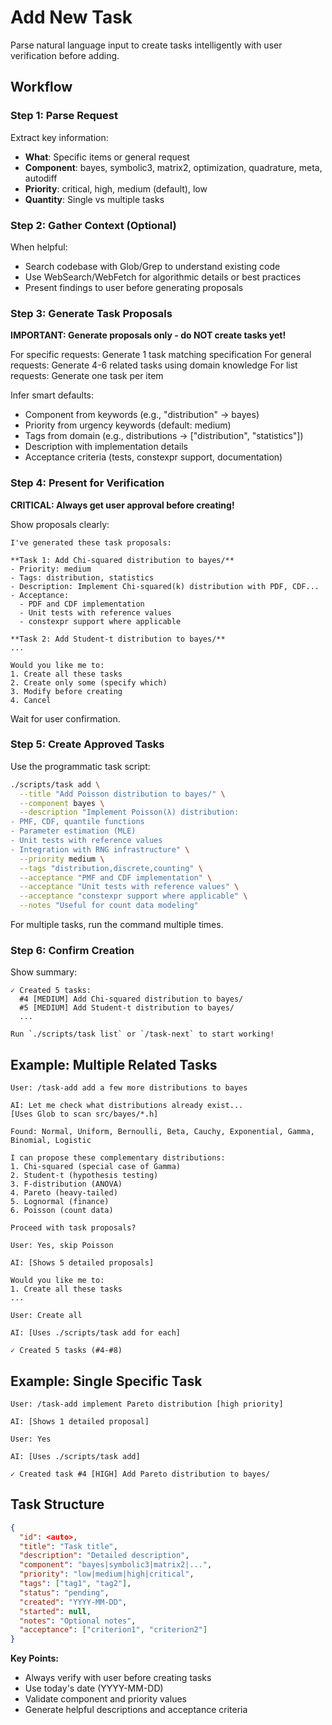 # Add New Task

Parse natural language input to create tasks intelligently with user verification before adding.

## Workflow

### Step 1: Parse Request

Extract key information:
- **What**: Specific items or general request
- **Component**: bayes, symbolic3, matrix2, optimization, quadrature, meta, autodiff
- **Priority**: critical, high, medium (default), low
- **Quantity**: Single vs multiple tasks

### Step 2: Gather Context (Optional)

When helpful:
- Search codebase with Glob/Grep to understand existing code
- Use WebSearch/WebFetch for algorithmic details or best practices
- Present findings to user before generating proposals

### Step 3: Generate Task Proposals

**IMPORTANT: Generate proposals only - do NOT create tasks yet!**

For specific requests: Generate 1 task matching specification
For general requests: Generate 4-6 related tasks using domain knowledge
For list requests: Generate one task per item

Infer smart defaults:
- Component from keywords (e.g., "distribution" → bayes)
- Priority from urgency keywords (default: medium)
- Tags from domain (e.g., distributions → ["distribution", "statistics"])
- Description with implementation details
- Acceptance criteria (tests, constexpr support, documentation)

### Step 4: Present for Verification

**CRITICAL: Always get user approval before creating!**

Show proposals clearly:
```
I've generated these task proposals:

**Task 1: Add Chi-squared distribution to bayes/**
- Priority: medium
- Tags: distribution, statistics
- Description: Implement Chi-squared(k) distribution with PDF, CDF...
- Acceptance:
  - PDF and CDF implementation
  - Unit tests with reference values
  - constexpr support where applicable

**Task 2: Add Student-t distribution to bayes/**
...

Would you like me to:
1. Create all these tasks
2. Create only some (specify which)
3. Modify before creating
4. Cancel
```

Wait for user confirmation.

### Step 5: Create Approved Tasks

Use the programmatic task script:

```bash
./scripts/task add \
  --title "Add Poisson distribution to bayes/" \
  --component bayes \
  --description "Implement Poisson(λ) distribution:
- PMF, CDF, quantile functions
- Parameter estimation (MLE)
- Unit tests with reference values
- Integration with RNG infrastructure" \
  --priority medium \
  --tags "distribution,discrete,counting" \
  --acceptance "PMF and CDF implementation" \
  --acceptance "Unit tests with reference values" \
  --acceptance "constexpr support where applicable" \
  --notes "Useful for count data modeling"
```

For multiple tasks, run the command multiple times.

### Step 6: Confirm Creation

Show summary:
```
✓ Created 5 tasks:
  #4 [MEDIUM] Add Chi-squared distribution to bayes/
  #5 [MEDIUM] Add Student-t distribution to bayes/
  ...

Run `./scripts/task list` or `/task-next` to start working!
```

## Example: Multiple Related Tasks

```
User: /task-add add a few more distributions to bayes

AI: Let me check what distributions already exist...
[Uses Glob to scan src/bayes/*.h]

Found: Normal, Uniform, Bernoulli, Beta, Cauchy, Exponential, Gamma, Binomial, Logistic

I can propose these complementary distributions:
1. Chi-squared (special case of Gamma)
2. Student-t (hypothesis testing)
3. F-distribution (ANOVA)
4. Pareto (heavy-tailed)
5. Lognormal (finance)
6. Poisson (count data)

Proceed with task proposals?

User: Yes, skip Poisson

AI: [Shows 5 detailed proposals]

Would you like me to:
1. Create all these tasks
...

User: Create all

AI: [Uses ./scripts/task add for each]

✓ Created 5 tasks (#4-#8)
```

## Example: Single Specific Task

```
User: /task-add implement Pareto distribution [high priority]

AI: [Shows 1 detailed proposal]

User: Yes

AI: [Uses ./scripts/task add]

✓ Created task #4 [HIGH] Add Pareto distribution to bayes/
```

## Task Structure

```json
{
  "id": <auto>,
  "title": "Task title",
  "description": "Detailed description",
  "component": "bayes|symbolic3|matrix2|...",
  "priority": "low|medium|high|critical",
  "tags": ["tag1", "tag2"],
  "status": "pending",
  "created": "YYYY-MM-DD",
  "started": null,
  "notes": "Optional notes",
  "acceptance": ["criterion1", "criterion2"]
}
```

**Key Points:**
- Always verify with user before creating tasks
- Use today's date (YYYY-MM-DD)
- Validate component and priority values
- Generate helpful descriptions and acceptance criteria
